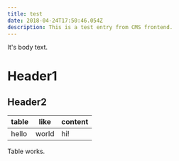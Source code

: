```yaml
---
title: test
date: 2018-04-24T17:50:46.054Z
description: This is a test entry from CMS frontend.
---
```

It's body text.

# Header1

## Header2

| table | like  | content |
| ----- | ----- | ------- |
| hello | world | hi!     |

Table works.
